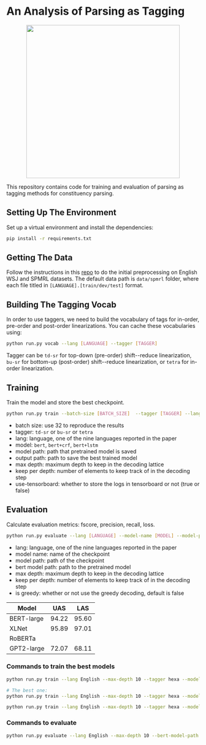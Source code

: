 # An Analysis of Parsing as Tagging
<p align="center">
  <img src="https://github.com/rycolab/parsing-tools/blob/main/header.jpg" width=400>
</p>
This repository contains code for training and evaluation of parsing as tagging methods for constituency parsing.

## Setting Up The Environment
Set up a virtual environment and install the dependencies:
```bash
pip install -r requirements.txt
```

## Getting The Data
Follow the instructions in this [repo](https://github.com/nikitakit/self-attentive-parser/tree/master/data) to do the initial preprocessing on English WSJ and SPMRL datasets. The default data path is `data/spmrl` folder, where each file titled in `[LANGUAGE].[train/dev/test]` format.


## Building The Tagging Vocab
In order to use taggers, we need to build the vocabulary of tags for in-order, pre-order and post-order linearizations. You can cache these vocabularies using:
```bash
python run.py vocab --lang [LANGUAGE] --tagger [TAGGER]
```
Tagger can be `td-sr` for top-down (pre-order) shift--reduce linearization, `bu-sr` for bottom-up (post-order) shift--reduce linearization,
or `tetra` for in-order linearization.

## Training
Train the model and store the best checkpoint.
```bash
python run.py train --batch-size [BATCH_SIZE]  --tagger [TAGGER] --lang [LANGUAGE] --model [MODEL] --epochs [EPOCHS] --lr [LR] --model-path [MODEL_PATH] --output-path [PATH] --max-depth [DEPTH] --keep-per-depth [KPD] [--use-tensorboard]
```
- batch size: use 32 to reproduce the results
- tagger: `td-sr` or `bu-sr` or `tetra`
- lang: language, one of the nine languages reported in the paper
- model: `bert`, `bert+crf`, `bert+lstm`
- model path: path that pretrained model is saved
- output path: path to save the best trained model
- max depth: maximum depth to keep in the decoding lattice
- keep per depth: number of elements to keep track of in the decoding step
- use-tensorboard: whether to store the logs in tensorboard or not (true or false)

## Evaluation
Calculate evaluation metrics: fscore, precision, recall, loss.
```bash
python run.py evaluate --lang [LANGUAGE] --model-name [MODEL] --model-path [MODEL_PATH] --bert-model-path [BERT_PATH] --max-depth [DEPTH] --keep-per-depth [KPD]  [--is-greedy]
```
- lang: language, one of the nine languages reported in the paper
- model name: name of the checkpoint
- model path: path of the checkpoint
- bert model path: path to the pretrained model
- max depth: maximum depth to keep in the decoding lattice
- keep per depth: number of elements to keep track of in the decoding step
- is greedy: whether or not use the greedy decoding, default is false




|    Model     |    UAS       |     LAS      |
| -----------  | -----------  | -----------  |
| BERT-large   |    94.22     | 95.60        | bs = 64
| XLNet        |    95.89     | 97.01        | bs = 32 # with POS and ignore punct
| RoBERTa      |         |         | bs = 32 not as good as XLNet
| GPT2-large   |    72.07     | 68.11        | # uni-direction baseline


### Commands to train the best models
```bash
python run.py train --lang English --max-depth 10 --tagger hexa --model bert --epochs 100 --batch-size 64 --lr 3e-5 --model-path bert-large-cased --output-path ./checkpoints/ --use-tensorboard True

# The best one:
python run.py train --lang English --max-depth 10 --tagger hexa --model bert --epochs 50 --batch-size 32 --lr 3e-5 --model-path xlnet-large-cased --output-path ./checkpoints/ --use-tensorboard True

python run.py train --lang English --max-depth 10 --tagger hexa --model bert --epochs 50 --batch-size 32 --lr 3e-5 --model-path roberta-large --output-path ./checkpoints/ --use-tensorboard True
```

### Commands to evaluate
```bash
python run.py evaluate --lang English --max-depth 10 --bert-model-path bert-large-cased --model-name English-hexa-bert-3e-05-100 --batch-size 64 --model-path ./checkpoints/
```